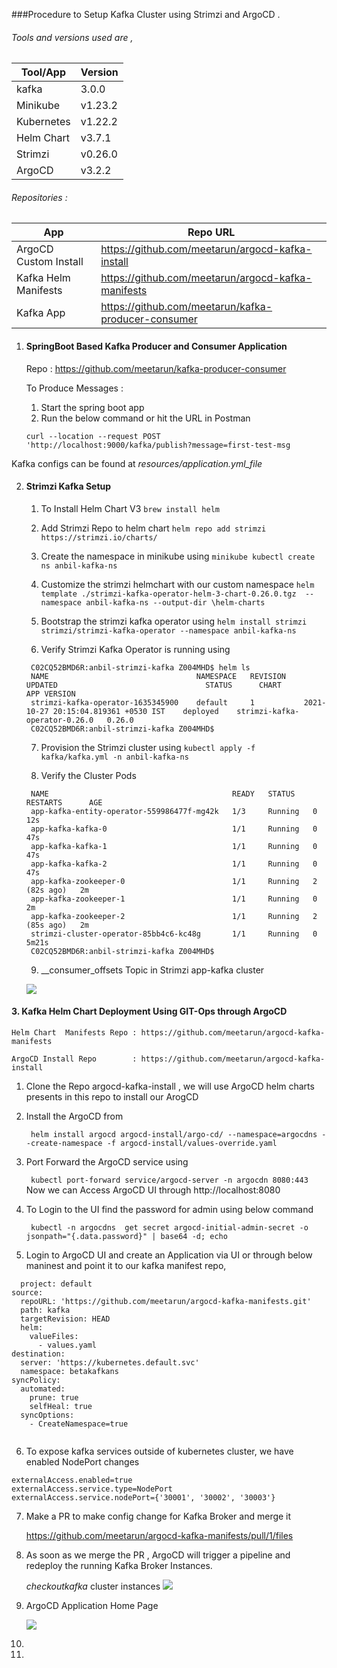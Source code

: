 
###Procedure to Setup Kafka Cluster using Strimzi and ArgoCD .

###### Tools and versions used are ,

   Tool/App | Version
   ------------ | -------------
   kafka | 3.0.0
   Minikube | v1.23.2
   Kubernetes | v1.22.2
   Helm Chart | v3.7.1
   Strimzi | v0.26.0
   ArgoCD | v3.2.2

###### Repositories :

App | Repo URL
------------ | -------------
ArgoCD Custom Install | https://github.com/meetarun/argocd-kafka-install
Kafka Helm Manifests | https://github.com/meetarun/argocd-kafka-manifests
Kafka App | https://github.com/meetarun/kafka-producer-consumer

1. #### SpringBoot Based Kafka Producer and Consumer Application

    Repo :  https://github.com/meetarun/kafka-producer-consumer

    To Produce Messages :
   1. Start the spring boot app 
   2. Run the below command or hit the URL in Postman

    
    ```curl --location --request POST 'http://localhost:9000/kafka/publish?message=first-test-msg```

Kafka configs can be found at _resources/application.yml_file_

2. #### Strimzi Kafka Setup 
     
    1. To Install Helm Chart V3 
        ``` brew install helm ```
   
    2. Add Strimzi Repo to helm chart
       ```helm repo add strimzi https://strimzi.io/charts/```
   
    3. Create the namespace in minikube using
       ```minikube kubectl create ns anbil-kafka-ns```
   
    4. Customize the strimzi helmchart with our custom namespace
       ```helm template ./strimzi-kafka-operator-helm-3-chart-0.26.0.tgz  --namespace anbil-kafka-ns --output-dir \helm-charts```
   
    5. Bootstrap the strimzi kafka operator using
       ```helm install strimzi strimzi/strimzi-kafka-operator --namespace anbil-kafka-ns```
   
    6. Verify Strimzi Kafka Operator is running using
   
      ```
       C02CQ52BMD6R:anbil-strimzi-kafka Z004MHD$ helm ls
       NAME                             	NAMESPACE	REVISION	UPDATED                             	STATUS  	CHART                        	APP VERSION
       strimzi-kafka-operator-1635345900	default  	1       	2021-10-27 20:15:04.819361 +0530 IST	deployed	strimzi-kafka-operator-0.26.0	0.26.0
       C02CQ52BMD6R:anbil-strimzi-kafka Z004MHD$
      ```

    7. Provision the Strimzi cluster using
       ``` kubectl apply -f kafka/kafka.yml -n anbil-kafka-ns ```
   
    8. Verify the Cluster Pods
   
      ``` C02CQ52BMD6R:anbil-strimzi-kafka Z004MHD$  kubectl get pods  -n anbil-kafka-ns
       NAME                                         READY   STATUS    RESTARTS      AGE
       app-kafka-entity-operator-559986477f-mg42k   1/3     Running   0             12s
       app-kafka-kafka-0                            1/1     Running   0             47s
       app-kafka-kafka-1                            1/1     Running   0             47s
       app-kafka-kafka-2                            1/1     Running   0             47s
       app-kafka-zookeeper-0                        1/1     Running   2 (82s ago)   2m
       app-kafka-zookeeper-1                        1/1     Running   0             2m
       app-kafka-zookeeper-2                        1/1     Running   2 (85s ago)   2m
       strimzi-cluster-operator-85bb4c6-kc48g       1/1     Running   0             5m21s
       C02CQ52BMD6R:anbil-strimzi-kafka Z004MHD$ 
   ```
   
    9. __consumer_offsets Topic in Strimzi app-kafka cluster 
   
   ![](./images/strimzi_kafka_consumer_offsets.png)

#### 3.  Kafka Helm Chart Deployment Using GIT-Ops through ArgoCD 

    Helm Chart  Manifests Repo : https://github.com/meetarun/argocd-kafka-manifests 

    ArgoCD Install Repo        : https://github.com/meetarun/argocd-kafka-install

   1. Clone the Repo argocd-kafka-install , we will use ArgoCD helm charts presents in this repo to install our ArogCD
    
   2. Install the ArgoCD from 
   
      ``` helm install argocd argocd-install/argo-cd/ --namespace=argocdns --create-namespace -f argocd-install/values-override.yaml```
   3. Port Forward the ArgoCD service using 
   
       ``` kubectl port-forward service/argocd-server -n argocdn 8080:443```
        Now we can Access ArgoCD UI through http://localhost:8080 
   4. To Login to the UI find the password for admin using below command
      
       ```  kubectl -n argocdns  get secret argocd-initial-admin-secret -o jsonpath="{.data.password}" | base64 -d; echo ```
   5. Login to ArgoCD UI and create an Application via UI or through below maninest and point it to our kafka manifest repo,
``` 
  project: default
source:
  repoURL: 'https://github.com/meetarun/argocd-kafka-manifests.git'
  path: kafka
  targetRevision: HEAD
  helm:
    valueFiles:
      - values.yaml
destination:
  server: 'https://kubernetes.default.svc'
  namespace: betakafkans
syncPolicy:
  automated:
    prune: true
    selfHeal: true
  syncOptions:
    - CreateNamespace=true
   
   ```
 
  6. To expose kafka services outside of kubernetes cluster, we have enabled NodePort changes
``` 
externalAccess.enabled=true
externalAccess.service.type=NodePort
externalAccess.service.nodePort={'30001', '30002', '30003'} 
  ```


7. Make a PR to make config change for Kafka Broker and merge it
        
     https://github.com/meetarun/argocd-kafka-manifests/pull/1/files 

8. As soon as we merge the PR , ArgoCD will trigger a pipeline and redeploy the running 
Kafka Broker Instances.
        
   _checkoutkafka_ cluster instances ![](./images/checkoutkafka-instances.png)

9. ArgoCD Application Home Page
    
   ![](./images/ArgoCD_Application.png)

10. 
11. 
  
   



